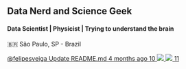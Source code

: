 ## Data Nerd and Science Geek

#### Data Scientist | Physicist | Trying to understand the brain

🇧🇷 São Paulo, SP - Brazil

<div>

  <a href = 'https://github.com/Rodrigo-Motta'>
@felipesveiga
Update README.md
4 months ago
10
  <img src = "https://github-readme-stats.vercel.app/api?username=Rodrigo-Motta&show_icons=true&theme=react"> <img src = 'https://github-readme-stats.vercel.app/api/top-langs/?username=Rodrigo-Motta&layout=compact&theme=react'>
11
   </div>

